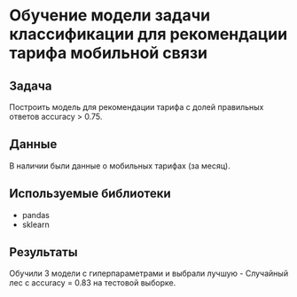  # Обучение модели задачи классификации для рекомендации тарифа мобильной связи

## Задача
Построить модель для рекомендации тарифа с долей правильных ответов accuracy > 0.75.

## Данные
В наличии были данные о мобильных тарифах (за месяц).

## Используемые библиотеки
- pandas
- sklearn

## Результаты
Обучили 3 модели с гиперпараметрами и выбрали лучшую - Случайный лес с accuracy = 0.83 на тестовой выборке.